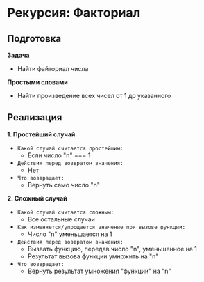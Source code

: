 # Рекурсия:  Факториал

## Подготовка
**Задача**
- Найти файториал числа

**Простыми словами**
- Найти произведение всех чисел от 1 до указанного


## Реализация
**1. Простейший случай**
- `Какой случай считается простейшим:`
  - Если число "n" === 1
- `Действия перед возвратом значения:`
  - Нет
- `Что возвращает:`
  - Вернуть само число "n"

**2. Сложный случай**
- `Какой случай считается сложным:`
  - Все остальные случаи
- `Как изменяется/упрощается значение при вызове функции:`
  - Число "n" уменьшается на 1
- `Действия перед возвратом значения:`
  - Вызвать функцию, передав число "n", уменьшенное на 1
  - Результат вызова функции умножить на "n"
- `Что возвращает:`
  - Вернуть результат умножения "функции" на "n"